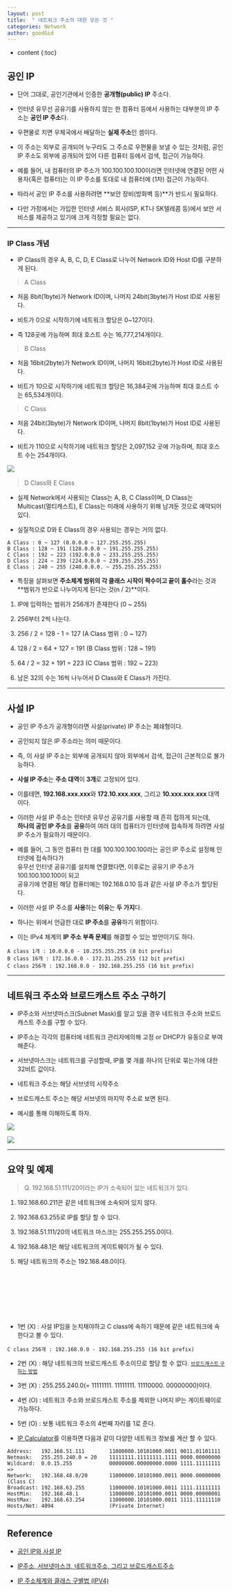 ```yaml
---
layout: post
title:  " 네트워크 주소의 대한 모든 것 "
categories: Network
author: goodGid
---
```

* content
{:toc}

## 공인 IP 

* 단어 그대로, 공인기관에서 인증한 **공개형(public) IP** 주소다. 

* 인터넷 유무선 공유기를 사용하지 않는 한 컴퓨터 등에서 사용하는 대부분의 IP 주소는 **공인 IP 주소**다. 

* 우편물로 치면 우체국에서 배달하는 **실제 주소**인 셈이다.











* 이 주소는 외부로 공개되어 누구라도 그 주소로 우편물을 보낼 수 있는 것처럼, 공인 IP 주소도 외부에 공개되어 있어 다른 컴퓨터 등에서 검색, 접근이 가능하다. 

* 예를 들어, 내 컴퓨터의 IP 주소가 100.100.100.100이라면 인터넷에 연결된 어떤 사용자(혹은 컴퓨터)는 이 IP 주소를 토대로 내 컴퓨터에 (1차) 접근이 가능하다.

* 따라서 공인 IP 주소를 사용하려면 **보안 장비(방화벽 등)**가 반드시 필요하다. 

* 다만 가정에서는 가입한 인터넷 서비스 회사(ISP, KT나 SK텔레콤 등)에서 보안 서비스를 제공하고 있기에 크게 걱정할 필요는 없다.

---

### IP Class 개념

* IP Class의 경우 A, B, C, D, E Class로 나누어 Network ID와 Host ID를 구분하게 된다. 

> A Class

* 처음 8bit(1byte)가 Network ID이며, 나머지 24bit(3byte)가 Host ID로 사용된다. 

* 비트가 0으로 시작하기에 네트워크 할당은 0~127이다. 

* 즉 128곳에 가능하며 최대 호스트 수는 16,777,214개이다. 

> B Class

* 처음 16bit(2byte)가 Network ID이며, 나머지 16bit(2byte)가 Host ID로 사용된다. 

* 비트가 10으로 시작하기에 네트워크 할당은 16,384곳에 가능하며 최대 호스트 수는 65,534개이다. 

> C Class

* 처음 24bit(3byte)가 Network ID이며, 나머지 8bit(1byte)가 Host ID로 사용된다. 

* 비트가 110으로 시작하기에 네트워크 할당은 2,097,152 곳에 가능하며, 최대 호스트 수는 254개이다.

![](/assets/img/network/network_address_3.png)


> D Class와 E Class

* 실제 Network에서 사용되는 Class는 A, B, C Class이며, D Class는 Multicast(멀티캐스트), E Class는 미래에 사용하기 위해 남겨둔 것으로 예약되어 있다. 

* 실질적으로 D와 E Class의 경우 사용되는 경우는 거의 없다.

```
A Class : 0 ~ 127 (0.0.0.0 ~ 127.255.255.255)
B Class : 128 ~ 191 (128.0.0.0 ~ 191.255.255.255)
C Class : 192 ~ 223 (192.0.0.0 ~ 233.255.255.255)
D Class : 224 ~ 239 (224.0.0.0 ~ 239.255.255.255)
E Class : 240 ~ 255 (240.0.0.0. ~ 255.255.255.255)
```

* 특징을 살펴보면 **주소체계 범위의 각 클래스 시작이 짝수이고 끝이 홀수**라는 것과 <br> **범위가 반으로 나누어지게 된다는 것(n / 2)**이다.


1. IP에 입력하는 범위가 256개가 존재한다 (0 ~ 255)

2. 256부터 2씩 나눈다.

3. 256 / 2 = 128 - 1 = 127 (A Class 범위 : 0 ~ 127)

4. 128 / 2 = 64 + 127 = 191 (B Class 범위 : 128 ~ 191)

5. 64 / 2 = 32 + 191 = 223 (C Class 범위 : 192 ~ 223)

6. 남은 32의 수는 16씩 나누어서 D Class와 E Class가 가진다.



---


## 사설 IP

* 공인 IP 주소가 공개형이라면 사설(private) IP 주소는 폐쇄형이다. 

* 공인되지 않은 IP 주소라는 의미 때문이다. 

* 즉, 이 사설 IP 주소는 외부에 공개되지 않아 외부에서 검색, 접근이 근본적으로 불가능하다. 

* **사설 IP 주소**는 **주소 대역**이 **3개**로 고정되어 있다. 

* 이를테면, **192.168.xxx.xxx**와 **172.10.xxx.xxx**, 그리고 **10.xxx.xxx.xxx** 대역이다. 

* 이러한 사설 IP 주소는 인터넷 유무선 공유기를 사용할 때 흔히 접하게 되는데, <br> **하나의 공인 IP 주소**를 **공유**하여 여러 대의 컴퓨터가 인터넷에 접속하게 하려면 사설 IP 주소가 필요하기 때문이다.

* 예를 들어, 그 동안 컴퓨터 한 대를 100.100.100.100라는 공인 IP 주소로 설정해 인터넷에 접속하다가 <br> 유무선 인터넷 공유기를 설치해 연결했다면, 이후로는 공유기 IP 주소가 100.100.100.100이 되고 <br> 공유기에 연결된 해당 컴퓨터에는 192.168.0.10 등과 같은 사설 IP 주소가 할당된다. 

* 이러한 사설 IP 주소를 **사용**하는 **이유**는 **두 가지**다. 

* 하나는 위에서 언급한 대로 **IP 주소**를 **공유**하기 위함이다. 

* 이는 IPv4 체계의 **IP 주소 부족 문제**를 해결할 수 있는 방안이기도 하다.

```
A class 1개 : 10.0.0.0 - 10.255.255.255 (8 bit prefix)
B class 16개 : 172.16.0.0 - 172.31.255.255 (12 bit prefix)
C class 256개 : 192.168.0.0 - 192.168.255.255 (16 bit prefix)   
```

---

## 네트워크 주소와 브로드캐스트 주소 구하기

* IP주소와 서브넷마스크(Subnet Mask)를 알고 있을 경우 네트워크 주소와 브로드캐스트 주소를 구할 수 있다.

* IP주소는 각각의 컴퓨터에 네트워크 관리자에의해 고정 or DHCP가 유동으로 부여해준다.

* 서브넷마스크는 네트워크를 구성할때, IP를 몇 개를 하나의 단위로 묶는가에 대한 32비트 값이다.

* 네트워크 주소는 해당 서브넷의 시작주소

* 브로드캐스트 주소는 해당 서브넷의 마지막 주소로 보면 된다.

* 예시를 통해 이해하도록 하자.


![](/assets/img/network/network_address_1.png)

![](/assets/img/network/network_address_2.png)

---

## 요약 및 예제

> Q. 192.168.51.111/20이라는 IP가 소속되어 있는 네트워크가 있다.

1. 192.168.60.211은 같은 네트워크에 소속되어 있지 않다.

2. 192.168.63.255로 IP를 할당 할 수 있다.

3. 192.168.51.111/20의 네트워크 마스크는 255.255.255.0이다.

4. 192.168.48.1은 해당 네트워크의 게이트웨이가 될 수 있다.

5. 해당 네트워크의 주소는 192.168.48.0이다.


<br>

<br>

<br>

<br>

<br>

<br>

* 1번 (X) : 사설 IP임을 눈치채야하고 C class에 속하기 때문에 같은 네트워크에 속한다고 볼 수 있다.

```
C class 256개 : 192.168.0.0 - 192.168.255.255 (16 bit prefix)
```

* 2번 (X) : 해당 네트워크의 브로드캐스트 주소이므로 할당 할 수 없다. <small>[브로드캐스트 구하는 방법]({{site.url}}/Network-Address/#네트워크-주소와-브로드캐스트-주소-구하기)</small>

* 3번 (X) : 255.255.240.0(= 11111111. 11111111. 11110000. 00000000)이다.

* 4번 (O) : 네트워크 주소와 브로드캐스트 주소를 제외한 나머지 IP는 게이트웨이로 가능하다.

* 5번 (O) : 보통 네트워크 주소의 4번째 자리를 1로 준다.

* [IP Calculator](http://jodies.de/ipcalc)를 이용하면 다음과 같이 다양한 네트워크 정보를 계산 할 수 있다.

```
Address:   192.168.51.111        11000000.10101000.0011 0011.01101111
Netmask:   255.255.240.0 = 20    11111111.11111111.1111 0000.00000000
Wildcard:  0.0.15.255            00000000.00000000.0000 1111.11111111
=>
Network:   192.168.48.0/20       11000000.10101000.0011 0000.00000000 (Class C)
Broadcast: 192.168.63.255        11000000.10101000.0011 1111.11111111
HostMin:   192.168.48.1          11000000.10101000.0011 0000.00000001
HostMax:   192.168.63.254        11000000.10101000.0011 1111.11111110
Hosts/Net: 4094                  (Private Internet)
```


---

## Reference

* [공인 IP와 사설 IP](http://egloos.zum.com/xxwony/v/73126)

* [IP주소, 서브넷마스크, 네트워크주소, 그리고 브로드캐스트주소](http://unabated.tistory.com/entry/IP%EC%A3%BC%EC%86%8C-%EC%84%9C%EB%B8%8C%EB%84%B7%EB%A7%88%EC%8A%A4%ED%81%AC-%EB%84%A4%ED%8A%B8%EC%9B%8C%ED%81%AC%EC%A3%BC%EC%86%8C-%EA%B7%B8%EB%A6%AC%EA%B3%A0-%EB%B8%8C%EB%A1%9C%EB%93%9C%EC%BA%90%EC%8A%A4%ED%8A%B8%EC%A3%BC%EC%86%8C-%EC%B6%9C%EC%B2%98-IP%EC%A3%BC%EC%86%8C-%EC%84%9C%EB%B8%8C%EB%84%B7%EB%A7%88%EC%8A%A4%ED%81%AC-%EB%84%A4%ED%8A%B8%EC%9B%8C%ED%81%AC%EC%A3%BC%EC%86%8C-%EA%B7%B8%EB%A6%AC%EA%B3%A0-%EB%B8%8C%EB%A1%9C%EB%93%9C%EC%BA%90%EC%8A%A4%ED%8A%B8%EC%A3%BC%EC%86%8C%EC%9E%91%EC%84%B1%EC%9E%90-%ED%95%B4%EC%9D%B8%EC%82%BC%EB%A7%A4)

* [IP 주소체계와 클래스 구별법 (IPV4)](http://korean-daeddo.blogspot.com/2015/12/ip.html)

